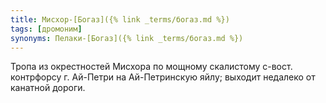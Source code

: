 ```yaml
---
title: Мисхор-[Богаз]({% link _terms/богаз.md %})
tags: [дромоним]
synonyms: Пелаки-[Богаз]({% link _terms/богаз.md %})
---
```


Тропа из окрестностей Мисхора по мощному скалистому с-вост. контрфорсу г.
Ай-Петри на Ай-Петринскую яйлу; выходит недалеко от канатной дороги.
